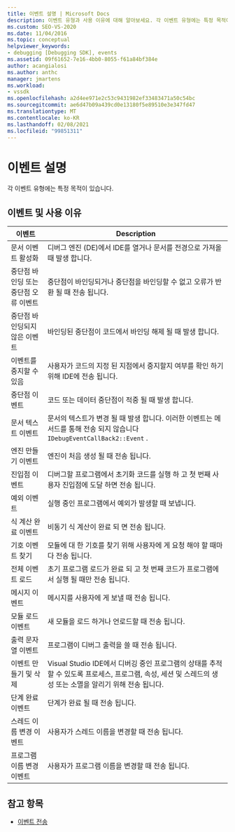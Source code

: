 ```yaml
---
title: 이벤트 설명 | Microsoft Docs
description: 이벤트 유형과 사용 이유에 대해 알아보세요. 각 이벤트 유형에는 특정 목적이 있습니다.
ms.custom: SEO-VS-2020
ms.date: 11/04/2016
ms.topic: conceptual
helpviewer_keywords:
- debugging [Debugging SDK], events
ms.assetid: 09f61652-7e16-4bb0-8055-f61a84bf384e
author: acangialosi
ms.author: anthc
manager: jmartens
ms.workload:
- vssdk
ms.openlocfilehash: a2d4ee971e2c53c9431982ef33483471a50c54bc
ms.sourcegitcommit: ae6d47b09a439cd0e13180f5e89510e3e347fd47
ms.translationtype: MT
ms.contentlocale: ko-KR
ms.lasthandoff: 02/08/2021
ms.locfileid: "99851311"
---
```

# <a name="event-descriptions"></a>이벤트 설명
각 이벤트 유형에는 특정 목적이 있습니다.

## <a name="events-and-the-reasons-for-their-use"></a>이벤트 및 사용 이유

|이벤트|Description|
|-----------|-----------------|
|문서 이벤트 활성화|디버그 엔진 (DE)에서 IDE를 열거나 문서를 전경으로 가져올 때 발생 합니다.|
|중단점 바인딩 또는 중단점 오류 이벤트|중단점이 바인딩되거나 중단점을 바인딩할 수 없고 오류가 반환 될 때 전송 됩니다.|
|중단점 바인딩되지 않은 이벤트|바인딩된 중단점이 코드에서 바인딩 해제 될 때 발생 합니다.|
|이벤트를 중지할 수 있음|사용자가 코드의 지정 된 지점에서 중지할지 여부를 확인 하기 위해 IDE에 전송 됩니다.|
|중단점 이벤트|코드 또는 데이터 중단점이 적중 될 때 발생 합니다.|
|문서 텍스트 이벤트|문서의 텍스트가 변경 될 때 발생 합니다. 이러한 이벤트는 메서드를 통해 전송 되지 않습니다 `IDebugEventCallBack2::Event` .|
|엔진 만들기 이벤트|엔진이 처음 생성 될 때 전송 됩니다.|
|진입점 이벤트|디버그할 프로그램에서 초기화 코드를 실행 하 고 첫 번째 사용자 진입점에 도달 하면 전송 됩니다.|
|예외 이벤트|실행 중인 프로그램에서 예외가 발생할 때 보냅니다.|
|식 계산 완료 이벤트|비동기 식 계산이 완료 되 면 전송 됩니다.|
|기호 이벤트 찾기|모듈에 대 한 기호를 찾기 위해 사용자에 게 요청 해야 할 때마다 전송 됩니다.|
|전체 이벤트 로드|초기 프로그램 로드가 완료 되 고 첫 번째 코드가 프로그램에서 실행 될 때만 전송 됩니다.|
|메시지 이벤트|메시지를 사용자에 게 보낼 때 전송 됩니다.|
|모듈 로드 이벤트|새 모듈을 로드 하거나 언로드할 때 전송 됩니다.|
|출력 문자열 이벤트|프로그램이 디버그 출력을 쓸 때 전송 됩니다.|
|이벤트 만들기 및 삭제|Visual Studio IDE에서 디버깅 중인 프로그램의 상태를 추적할 수 있도록 프로세스, 프로그램, 속성, 세션 및 스레드의 생성 또는 소멸을 알리기 위해 전송 됩니다.|
|단계 완료 이벤트|단계가 완료 될 때 전송 됩니다.|
|스레드 이름 변경 이벤트|사용자가 스레드 이름을 변경할 때 전송 됩니다.|
|프로그램 이름 변경 이벤트|사용자가 프로그램 이름을 변경할 때 전송 됩니다.|

## <a name="see-also"></a>참고 항목
- [이벤트 전송](../../extensibility/debugger/sending-events.md)
